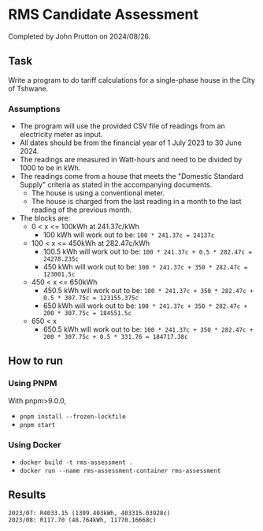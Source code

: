 # RMS Candidate Assessment

Completed by John Prutton on 2024/08/26.

## Task

Write a program to do tariff calculations for a single-phase house in the City of Tshwane.

### Assumptions

- The program will use the provided CSV file of readings from an electricity meter as input.
- All dates should be from the financial year of 1 July 2023 to 30 June 2024.
- The readings are measured in Watt-hours and need to be divided by 1000 to be in kWh.
- The readings come from a house that meets the "Domestic Standard Supply" criteria as stated in the accompanying documents.
  - The house is using a conventional meter.
  - The house is charged from the last reading in a month to the last reading of the previous month.
- The blocks are:
  - 0 < x <= 100kWh at 241.37c/kWh
    - 100 kWh will work out to be: `100 * 241.37c = 24137c`
  - 100 < x <= 450kWh at 282.47c/kWh
    - 100.5 kWh will work out to be: `100 * 241.37c + 0.5 * 282.47c = 24278.235c`
    - 450 kWh will work out to be: `100 * 241.37c + 350 * 282.47c = 123001.5c`
  - 450 < x <= 650kWh
    - 450.5 kWh will work out to be: `100 * 241.37c + 350 * 282.47c + 0.5 * 307.75c = 123155.375c`
    - 650 kWh will work out to be: `100 * 241.37c + 350 * 282.47c + 200 * 307.75c = 184551.5c`
  - 650 < x
    - 650.5 kWh will work out to be: `100 * 241.37c + 350 * 282.47c + 200 * 307.75c + 0.5 * 331.76 = 184717.38c`

## How to run

### Using PNPM

With pnpm>9.0.0,

- `pnpm install --frozen-lockfile`
- `pnpm start`

### Using Docker

- `docker build -t rms-assessment .`
- `docker run --name rms-assessment-container rms-assessment`

## Results

```shell
2023/07: R4033.15 (1309.403kWh, 403315.03928c)
2023/08: R117.70 (48.764kWh, 11770.16668c)
```
